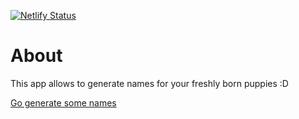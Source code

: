 [![Netlify Status](https://api.netlify.com/api/v1/badges/e5064673-b77f-4e4e-9359-f4124f02e7d1/deploy-status)](https://app.netlify.com/sites/heuristic-hermann-5d9e1a/deploys)

# About

This app allows to generate names for your freshly born puppies :D

[Go generate some names](https://deluxe-puppy-name-generator.wcislo.xyz/)
